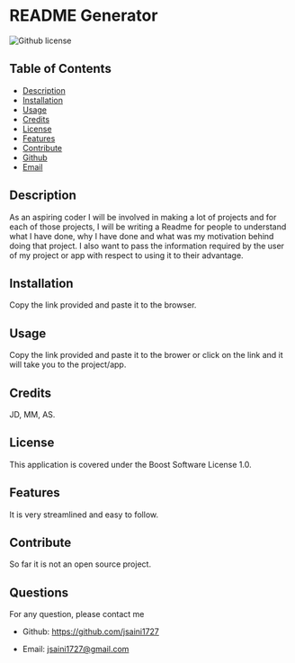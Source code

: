 # README Generator
   ![Github license](https://img.shields.io/badge/license-Boost%20Software%20License%201.0-blue.svg)

  ## Table of Contents
  - [Description](#description)
  - [Installation](#installation)
  - [Usage](#usage)
  - [Credits](#credits)
 - [License](#license)
  - [Features](#features)
  - [Contribute](#contribute)
  - [Github](#github)
  - [Email](#email)

  ## Description
  As an aspiring coder I will be involved in making a lot of projects and for each of those projects, I will be writing a Readme for people to understand what I have done, why I have done and what was my motivation behind doing that project. I also want to pass the information required by the user of my project or app with respect to using it to their advantage.

  ## Installation
  Copy the link provided and paste it to the browser.

  ## Usage
  Copy the link provided and paste it to the brower or click on the link and it will take you to the project/app.

  ## Credits
JD, MM, AS.

  

  ## License

  This application is covered under the Boost Software License 1.0. 
  

  ## Features
  It is very streamlined and easy to follow.

  ## Contribute
  So far it is not an open source project.

  ## Questions
  For any question, please contact me
  - Github: https://github.com/jsaini1727

  - Email: jsaini1727@gmail.com
